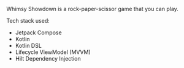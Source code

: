 Whimsy Showdown is a rock-paper-scissor game that you can play.

Tech stack used:
- Jetpack Compose
- Kotlin
- Kotlin DSL
- Lifecycle ViewModel (MVVM)
- Hilt Dependency Injection
